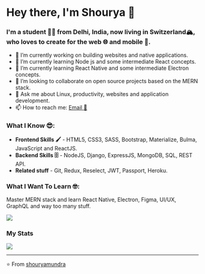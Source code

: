 # Hey there, I'm Shourya 👋

### I'm a student 👨‍💻 from Delhi, India, now living in Switzerland🏔️, who loves to create for the **web 🌐 and mobile** 📱.

- 🔭 I’m currently working on building websites and native applications.
- 🌱 I’m currently learning Node js and some intermediate React concepts. 
- 🌱 I’m currently learning React Native and some intermediate Electron concepts. 
- 👯 I’m looking to collaborate on open source projects based on the MERN stack.
- 💬 Ask me about Linux, productivity, websites and application development.
- 📫 How to reach me: [Email 📧](mailto:shouryamundra@gmail.com) 

### What I Know 😎:
- **Frontend Skills 🖌️** - HTML5, CSS3, SASS, Bootstrap, Materialize, Bulma, JavaScript and ReactJS.
- **Backend Skills 🗄️** - NodeJS, Django, ExpressJS, MongoDB, SQL, REST API.
- **Related stuff** - Git, Redux, Reselect, JWT, Passport, Heroku.

### What I Want To Learn 🤓:
 Master MERN stack and learn React Native, Electron, Figma, UI/UX, GraphQL and way too many stuff.

<img src="https://lh3.googleusercontent.com/proxy/sp_F1ibn_IXc21vBrXBK5I5o7EH0lfQVTmUpdT-imrGpNWXbsnvKRW0jG6Zh-UJ8XKWw5rrz2guUgbsfhUo1gQLUy5DLNAhFIgsl5WQxO9Gg68mRpHK0">

### My Stats
<img src="https://github-readme-stats.vercel.app/api/?username=shouryamundra&show_icons=true&title_color=fff&icon_color=79ff97&text_color=9f9f9f&bg_color=151515">

---
⭐️ From [shouryamundra](https://github.com/shouryamundra)
